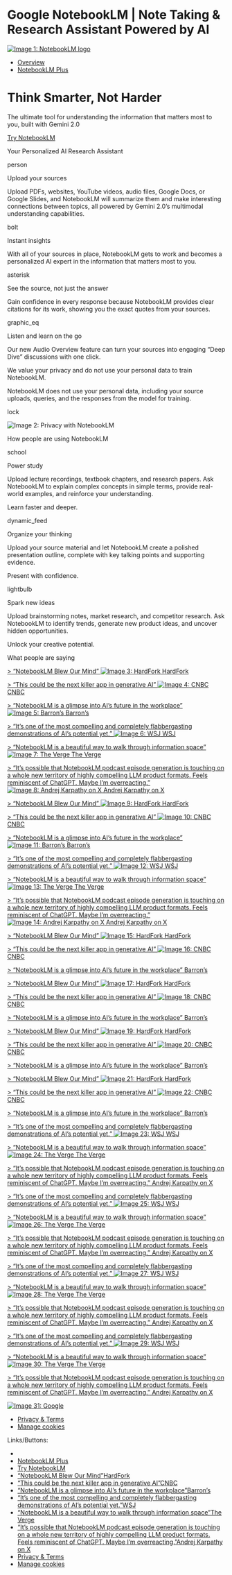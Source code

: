 Google NotebookLM | Note Taking & Research Assistant Powered by AI
===============
      

[![Image 1: NotebookLM logo](https://notebooklm.google/_/static/branding/v4/light_mode/notebook-logo.svg)](https://notebooklm.google/)

*   [Overview](https://notebooklm.google/)
*   [NotebookLM Plus](https://notebooklm.google/plus)

Think Smarter, Not Harder
=========================

The ultimate tool for understanding the information that matters most to you, built with Gemini 2.0

[Try NotebookLM](https://notebooklm.google.com/)

Your Personalized AI Research Assistant

person

Upload your sources

Upload PDFs, websites, YouTube videos, audio files, Google Docs, or Google Slides, and NotebookLM will summarize them and make interesting connections between topics, all powered by Gemini 2.0’s multimodal understanding capabilities.

bolt

Instant insights

With all of your sources in place, NotebookLM gets to work and becomes a personalized AI expert in the information that matters most to you.

asterisk

See the source, not just the answer

Gain confidence in every response because NotebookLM provides clear citations for its work, showing you the exact quotes from your sources.

graphic\_eq

Listen and learn on the go

Our new Audio Overview feature can turn your sources into engaging “Deep Dive” discussions with one click.

We value your privacy and do not use your personal data to train NotebookLM.

NotebookLM does not use your personal data, including your source uploads, queries, and the responses from the model for training.

lock

![Image 2: Privacy with NotebookLM](https://notebooklm.google/_/static/v4/privacy-tornado.png)

How people are using NotebookLM

school

Power study

Upload lecture recordings, textbook chapters, and research papers. Ask NotebookLM to explain complex concepts in simple terms, provide real-world examples, and reinforce your understanding.

Learn faster and deeper.

dynamic\_feed

Organize your thinking

Upload your source material and let NotebookLM create a polished presentation outline, complete with key talking points and supporting evidence.

Present with confidence.

lightbulb

Spark new ideas

Upload brainstorming notes, market research, and competitor research. Ask NotebookLM to identify trends, generate new product ideas, and uncover hidden opportunities.

Unlock your creative potential.

What people are saying

[> “NotebookLM Blew Our Mind” ![Image 3: HardFork](https://notebooklm.google/_/static/v4/hard-fork-logo.png) HardFork](https://www.youtube.com/watch?v=IPAPv6fWITM)

[> “This could be the next killer app in generative AI” ![Image 4: CNBC](https://notebooklm.google/_/static/v4/cnbc-logo.png) CNBC](https://x.com/CNBCTechCheck/status/1841874212253843689)

[> “NotebookLM is a glimpse into AI’s future in the workplace” ![Image 5: Barron’s](https://notebooklm.google/_/static/v4/barrons-logo.png) Barron’s](https://www.barrons.com/amp/articles/google-notebooklm-deepdive-podcast-47225ecb)

[> “It’s one of the most compelling and completely flabbergasting demonstrations of AI’s potential yet.” ![Image 6: WSJ](https://notebooklm.google/_/static/v4/wsj-logo.jpg) WSJ](https://www.wsj.com/tech/ai/google-notebooklm-ai-podcast-deep-dive-audio-c30a06b3)

[> “NotebookLM is a beautiful way to walk through information space” ![Image 7: The Verge](https://notebooklm.google/_/static/v4/verge-logo.jpg) The Verge](https://podcasts.apple.com/us/podcast/the-chatbot-becomes-the-teacher/id430333725?i=1000670290037)

[> “It’s possible that NotebookLM podcast episode generation is touching on a whole new territory of highly compelling LLM product formats. Feels reminiscent of ChatGPT. Maybe I’m overreacting.” ![Image 8: Andrej Karpathy on X](https://notebooklm.google/_/static/v4/karpathy-logo.jpg) Andrej Karpathy on X](https://x.com/karpathy/status/1840137252686704925)

[> “NotebookLM Blew Our Mind” ![Image 9: HardFork](https://notebooklm.google/_/static/v4/hard-fork-logo.png) HardFork](https://www.youtube.com/watch?v=IPAPv6fWITM)

[> “This could be the next killer app in generative AI” ![Image 10: CNBC](https://notebooklm.google/_/static/v4/cnbc-logo.png) CNBC](https://x.com/CNBCTechCheck/status/1841874212253843689)

[> “NotebookLM is a glimpse into AI’s future in the workplace” ![Image 11: Barron’s](https://notebooklm.google/_/static/v4/barrons-logo.png) Barron’s](https://www.barrons.com/amp/articles/google-notebooklm-deepdive-podcast-47225ecb)

[> “It’s one of the most compelling and completely flabbergasting demonstrations of AI’s potential yet.” ![Image 12: WSJ](https://notebooklm.google/_/static/v4/wsj-logo.jpg) WSJ](https://www.wsj.com/tech/ai/google-notebooklm-ai-podcast-deep-dive-audio-c30a06b3)

[> “NotebookLM is a beautiful way to walk through information space” ![Image 13: The Verge](https://notebooklm.google/_/static/v4/verge-logo.jpg) The Verge](https://podcasts.apple.com/us/podcast/the-chatbot-becomes-the-teacher/id430333725?i=1000670290037)

[> “It’s possible that NotebookLM podcast episode generation is touching on a whole new territory of highly compelling LLM product formats. Feels reminiscent of ChatGPT. Maybe I’m overreacting.” ![Image 14: Andrej Karpathy on X](https://notebooklm.google/_/static/v4/karpathy-logo.jpg) Andrej Karpathy on X](https://x.com/karpathy/status/1840137252686704925)

[> “NotebookLM Blew Our Mind” ![Image 15: HardFork](https://notebooklm.google/_/static/v4/hard-fork-logo.png) HardFork](https://www.youtube.com/watch?v=IPAPv6fWITM)

[> “This could be the next killer app in generative AI” ![Image 16: CNBC](https://notebooklm.google/_/static/v4/cnbc-logo.png) CNBC](https://x.com/CNBCTechCheck/status/1841874212253843689)

[> “NotebookLM is a glimpse into AI’s future in the workplace” Barron’s](https://www.barrons.com/amp/articles/google-notebooklm-deepdive-podcast-47225ecb)

[> “NotebookLM Blew Our Mind” ![Image 17: HardFork](https://notebooklm.google/_/static/v4/hard-fork-logo.png) HardFork](https://www.youtube.com/watch?v=IPAPv6fWITM)

[> “This could be the next killer app in generative AI” ![Image 18: CNBC](https://notebooklm.google/_/static/v4/cnbc-logo.png) CNBC](https://x.com/CNBCTechCheck/status/1841874212253843689)

[> “NotebookLM is a glimpse into AI’s future in the workplace” Barron’s](https://www.barrons.com/amp/articles/google-notebooklm-deepdive-podcast-47225ecb)

[> “NotebookLM Blew Our Mind” ![Image 19: HardFork](https://notebooklm.google/_/static/v4/hard-fork-logo.png) HardFork](https://www.youtube.com/watch?v=IPAPv6fWITM)

[> “This could be the next killer app in generative AI” ![Image 20: CNBC](https://notebooklm.google/_/static/v4/cnbc-logo.png) CNBC](https://x.com/CNBCTechCheck/status/1841874212253843689)

[> “NotebookLM is a glimpse into AI’s future in the workplace” Barron’s](https://www.barrons.com/amp/articles/google-notebooklm-deepdive-podcast-47225ecb)

[> “NotebookLM Blew Our Mind” ![Image 21: HardFork](https://notebooklm.google/_/static/v4/hard-fork-logo.png) HardFork](https://www.youtube.com/watch?v=IPAPv6fWITM)

[> “This could be the next killer app in generative AI” ![Image 22: CNBC](https://notebooklm.google/_/static/v4/cnbc-logo.png) CNBC](https://x.com/CNBCTechCheck/status/1841874212253843689)

[> “NotebookLM is a glimpse into AI’s future in the workplace” Barron’s](https://www.barrons.com/amp/articles/google-notebooklm-deepdive-podcast-47225ecb)

[> “It’s one of the most compelling and completely flabbergasting demonstrations of AI’s potential yet.” ![Image 23: WSJ](https://notebooklm.google/_/static/v4/wsj-logo.jpg) WSJ](https://www.wsj.com/tech/ai/google-notebooklm-ai-podcast-deep-dive-audio-c30a06b3)

[> “NotebookLM is a beautiful way to walk through information space” ![Image 24: The Verge](https://notebooklm.google/_/static/v4/verge-logo.jpg) The Verge](https://podcasts.apple.com/us/podcast/the-chatbot-becomes-the-teacher/id430333725?i=1000670290037)

[> “It’s possible that NotebookLM podcast episode generation is touching on a whole new territory of highly compelling LLM product formats. Feels reminiscent of ChatGPT. Maybe I’m overreacting.” Andrej Karpathy on X](https://x.com/karpathy/status/1840137252686704925)

[> “It’s one of the most compelling and completely flabbergasting demonstrations of AI’s potential yet.” ![Image 25: WSJ](https://notebooklm.google/_/static/v4/wsj-logo.jpg) WSJ](https://www.wsj.com/tech/ai/google-notebooklm-ai-podcast-deep-dive-audio-c30a06b3)

[> “NotebookLM is a beautiful way to walk through information space” ![Image 26: The Verge](https://notebooklm.google/_/static/v4/verge-logo.jpg) The Verge](https://podcasts.apple.com/us/podcast/the-chatbot-becomes-the-teacher/id430333725?i=1000670290037)

[> “It’s possible that NotebookLM podcast episode generation is touching on a whole new territory of highly compelling LLM product formats. Feels reminiscent of ChatGPT. Maybe I’m overreacting.” Andrej Karpathy on X](https://x.com/karpathy/status/1840137252686704925)

[> “It’s one of the most compelling and completely flabbergasting demonstrations of AI’s potential yet.” ![Image 27: WSJ](https://notebooklm.google/_/static/v4/wsj-logo.jpg) WSJ](https://www.wsj.com/tech/ai/google-notebooklm-ai-podcast-deep-dive-audio-c30a06b3)

[> “NotebookLM is a beautiful way to walk through information space” ![Image 28: The Verge](https://notebooklm.google/_/static/v4/verge-logo.jpg) The Verge](https://podcasts.apple.com/us/podcast/the-chatbot-becomes-the-teacher/id430333725?i=1000670290037)

[> “It’s possible that NotebookLM podcast episode generation is touching on a whole new territory of highly compelling LLM product formats. Feels reminiscent of ChatGPT. Maybe I’m overreacting.” Andrej Karpathy on X](https://x.com/karpathy/status/1840137252686704925)

[> “It’s one of the most compelling and completely flabbergasting demonstrations of AI’s potential yet.” ![Image 29: WSJ](https://notebooklm.google/_/static/v4/wsj-logo.jpg) WSJ](https://www.wsj.com/tech/ai/google-notebooklm-ai-podcast-deep-dive-audio-c30a06b3)

[> “NotebookLM is a beautiful way to walk through information space” ![Image 30: The Verge](https://notebooklm.google/_/static/v4/verge-logo.jpg) The Verge](https://podcasts.apple.com/us/podcast/the-chatbot-becomes-the-teacher/id430333725?i=1000670290037)

[> “It’s possible that NotebookLM podcast episode generation is touching on a whole new territory of highly compelling LLM product formats. Feels reminiscent of ChatGPT. Maybe I’m overreacting.” Andrej Karpathy on X](https://x.com/karpathy/status/1840137252686704925)

[![Image 31: Google](https://notebooklm.google/_/static/v4/google-logo.svg)](https://google.com/)

*   [Privacy & Terms](https://policies.google.com/)
*   [Manage cookies](https://notebooklm.google/#)

Links/Buttons:
- [](https://google.com/)
- [NotebookLM Plus](https://notebooklm.google/plus)
- [Try NotebookLM](https://notebooklm.google.com/)
- [“NotebookLM Blew Our Mind”HardFork](https://www.youtube.com/watch?v=IPAPv6fWITM)
- [“This could be the next killer app in generative AI”CNBC](https://x.com/CNBCTechCheck/status/1841874212253843689)
- [“NotebookLM is a glimpse into AI’s future in the workplace”Barron’s](https://www.barrons.com/amp/articles/google-notebooklm-deepdive-podcast-47225ecb)
- [“It’s one of the most compelling and completely flabbergasting demonstrations of AI’s potential yet.”WSJ](https://www.wsj.com/tech/ai/google-notebooklm-ai-podcast-deep-dive-audio-c30a06b3)
- [“NotebookLM is a beautiful way to walk through information space”The Verge](https://podcasts.apple.com/us/podcast/the-chatbot-becomes-the-teacher/id430333725?i=1000670290037)
- [“It’s possible that NotebookLM podcast episode generation is touching on a whole new territory of highly compelling LLM product formats. Feels reminiscent of ChatGPT. Maybe I’m overreacting.”Andrej Karpathy on X](https://x.com/karpathy/status/1840137252686704925)
- [Privacy & Terms](https://policies.google.com/)
- [Manage cookies](https://notebooklm.google/#)
